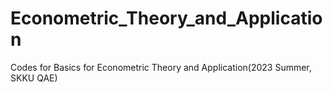 # Econometric_Theory_and_Application
Codes for Basics for Econometric Theory and Application(2023 Summer, SKKU QAE)
